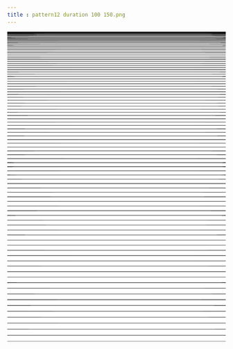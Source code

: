 ```yaml
---
title : pattern12 duration 100 150.png
---
```

![pattern12_duration_100_150.png](../img/pattern12_duration_100_150.png)

